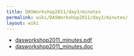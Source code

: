 ```yaml
---
title: DASWorkshop2011/day3/minutes
permalink: wiki/DASWorkshop2011/day3/minutes/
layout: wiki
---
```


-   [dasworkshop2011\_minutes.pdf](http://www.ebi.ac.uk/~rafael/docs/das/workshop2011/dasworkshop2011_minutes.pdf)
-   [dasworkshop2011\_minutes.doc](http://www.ebi.ac.uk/~rafael/docs/das/workshop2011/dasworkshop2011_minutes.doc)

